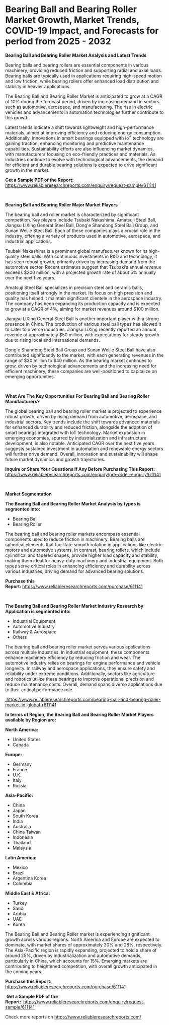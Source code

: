 <p><h1>Bearing Ball and Bearing Roller Market Growth, Market Trends, COVID-19 Impact, and Forecasts for period from 2025 - 2032</h1></p><p><strong>Bearing Ball and Bearing Roller Market Analysis and Latest Trends</strong></p>
<p><p>Bearing balls and bearing rollers are essential components in various machinery, providing reduced friction and supporting radial and axial loads. Bearing balls are typically used in applications requiring high-speed motion and low friction, while bearing rollers offer enhanced load distribution and stability in heavier applications. </p><p>The Bearing Ball and Bearing Roller Market is anticipated to grow at a CAGR of 10% during the forecast period, driven by increasing demand in sectors such as automotive, aerospace, and manufacturing. The rise in electric vehicles and advancements in automation technologies further contribute to this growth. </p><p>Latest trends indicate a shift towards lightweight and high-performance materials, aimed at improving efficiency and reducing energy consumption. Additionally, innovations in smart bearings equipped with IoT technology are gaining traction, enhancing monitoring and predictive maintenance capabilities. Sustainability efforts are also influencing market dynamics, with manufacturers focusing on eco-friendly practices and materials. As industries continue to evolve with technological advancements, the demand for efficient and durable bearing solutions is expected to drive significant growth in the market.</p></p>
<p><strong>Get a Sample PDF of the Report:&nbsp;</strong> <a href="https://www.reliableresearchreports.com/enquiry/request-sample/611141?utm_campaign=3059&utm_medium=2&utm_source=Github&utm_content=ia&utm_term=23032025&utm_id=bearing-ball-and-bearing-roller">https://www.reliableresearchreports.com/enquiry/request-sample/611141</a></p>
<p>&nbsp;</p>
<p><strong>Bearing Ball and Bearing Roller Major Market Players</strong></p>
<p><p>The bearing ball and roller market is characterized by significant competition. Key players include Tsubaki Nakashima, Amatsuji Steel Ball, Jiangsu LiXing General Steel Ball, Dong'e Shandong Steel Ball Group, and Sunan Weijie Steel Ball. Each of these companies plays a crucial role in the industry, offering a variety of products used in automotive, aerospace, and industrial applications.</p><p>Tsubaki Nakashima is a prominent global manufacturer known for its high-quality steel balls. With continuous investments in R&D and technology, it has seen robust growth, primarily driven by increasing demand from the automotive sector. Recent estimates suggest that Tsubaki’s annual revenue exceeds $200 million, with a projected growth rate of about 5% annually over the next five years.</p><p>Amatsuji Steel Ball specializes in precision steel and ceramic balls, positioning itself strongly in the market. Its focus on high precision and quality has helped it maintain significant clientele in the aerospace industry. The company has been expanding its production capacity and is expected to grow at a CAGR of 4%, aiming for market revenues around $100 million.</p><p>Jiangsu LiXing General Steel Ball is another important player with a strong presence in China. The production of various steel ball types has allowed it to cater to diverse industries. Jiangsu LiXing recently reported an annual revenue of approximately $50 million, with expectations for steady growth due to rising local and international demands.</p><p>Dong'e Shandong Steel Ball Group and Sunan Weijie Steel Ball have also contributed significantly to the market, with each generating revenues in the range of $30 million to $40 million. As the bearing market continues to grow, driven by technological advancements and the increasing need for efficient machinery, these companies are well-positioned to capitalize on emerging opportunities.</p></p>
<p>&nbsp;</p>
<p><strong>What Are The Key Opportunities For Bearing Ball and Bearing Roller Manufacturers?</strong></p>
<p><p>The global bearing ball and bearing roller market is projected to experience robust growth, driven by rising demand from automotive, aerospace, and industrial sectors. Key trends include the shift towards advanced materials for enhanced durability and reduced friction, alongside the adoption of smart bearings integrated with IoT technology. Market expansion in emerging economies, spurred by industrialization and infrastructure development, is also notable. Anticipated CAGR over the next five years suggests sustained investment in automation and renewable energy sectors will further drive demand. Overall, innovation and sustainability will shape future market dynamics and growth trajectories.</p></p>
<p><strong>Inquire or Share Your Questions If Any Before Purchasing This Report:</strong> <a href="https://www.reliableresearchreports.com/enquiry/pre-order-enquiry/611141?utm_campaign=3059&utm_medium=2&utm_source=Github&utm_content=ia&utm_term=23032025&utm_id=bearing-ball-and-bearing-roller">https://www.reliableresearchreports.com/enquiry/pre-order-enquiry/611141</a></p>
<p>&nbsp;</p>
<p><strong>Market Segmentation</strong></p>
<p><strong>The Bearing Ball and Bearing Roller Market Analysis by types is segmented into:</strong></p>
<p><ul><li>Bearing Ball</li><li>Bearing Roller</li></ul></p>
<p><p>The bearing ball and bearing roller markets encompass essential components used to reduce friction in machinery. Bearing balls are spherical elements that facilitate smooth rotation in applications like electric motors and automotive systems. In contrast, bearing rollers, which include cylindrical and tapered shapes, provide higher load capacity and stability, making them ideal for heavy-duty machinery and industrial equipment. Both types serve critical roles in enhancing efficiency and durability across various industries, driving demand for advanced bearing solutions.</p></p>
<p><strong>Purchase this Report:&nbsp;</strong><a href="https://www.reliableresearchreports.com/purchase/611141?utm_campaign=3059&utm_medium=2&utm_source=Github&utm_content=ia&utm_term=23032025&utm_id=bearing-ball-and-bearing-roller">https://www.reliableresearchreports.com/purchase/611141</a></p>
<p>&nbsp;</p>
<p><strong>The Bearing Ball and Bearing Roller Market Industry Research by Application is segmented into:</strong></p>
<p><ul><li>Industrial Equipment</li><li>Automotive Industry</li><li>Railway & Aerospace</li><li>Others</li></ul></p>
<p><p>The bearing ball and bearing roller market serves various applications across multiple industries. In industrial equipment, these components enhance machinery efficiency by reducing friction and wear. The automotive industry relies on bearings for engine performance and vehicle longevity. In railway and aerospace applications, they ensure safety and reliability under extreme conditions. Additionally, sectors like agriculture and robotics utilize these bearings to improve operational precision and reduce maintenance costs. Overall, demand spans diverse applications due to their critical performance role.</p></p>
<p><a href="https://www.reliableresearchreports.com/bearing-ball-and-bearing-roller-market-in-global-r611141?utm_campaign=3059&utm_medium=2&utm_source=Github&utm_content=ia&utm_term=23032025&utm_id=bearing-ball-and-bearing-roller">&nbsp;https://www.reliableresearchreports.com/bearing-ball-and-bearing-roller-market-in-global-r611141</a></p>
<p><strong>In terms of Region, the Bearing Ball and Bearing Roller Market Players available by Region are:</strong></p>
<p>
    <p> <strong> North America: </strong>
        <ul>
            <li>United States</li>
            <li>Canada</li>
        </ul>
        </p> 
    <p> <strong> Europe: </strong>
        <ul>
            <li>Germany</li>
            <li>France</li>
            <li>U.K.</li>
            <li>Italy</li>
            <li>Russia</li>
        </ul>
        </p> 
    <p> <strong> Asia-Pacific: </strong>
        <ul>
            <li>China</li>
            <li>Japan</li>
            <li>South Korea</li>
            <li>India</li>
            <li>Australia</li>
            <li>China Taiwan</li>
            <li>Indonesia</li>
            <li>Thailand</li>
            <li>Malaysia</li>
        </ul>
        </p> 
    <p> <strong> Latin America: </strong>
        <ul>
            <li>Mexico</li>
            <li>Brazil</li>
            <li>Argentina Korea</li>
            <li>Colombia</li>
        </ul>
        </p> 
    <p> <strong> Middle East & Africa: </strong>
        <ul>
            <li>Turkey</li>
            <li>Saudi</li>
            <li>Arabia</li>
            <li>UAE</li>
            <li>Korea</li>
        </ul>
    </p>
    </p>
<p><p>The Bearing Ball and Bearing Roller market is experiencing significant growth across various regions. North America and Europe are expected to dominate, with market shares of approximately 30% and 28%, respectively. The Asia-Pacific region is rapidly expanding, projected to hold a share of around 25%, driven by industrialization and automotive demands, particularly in China, which accounts for 15%. Emerging markets are contributing to heightened competition, with overall growth anticipated in the coming years.</p></p>
<p><strong>Purchase this Report: </strong><a href="https://www.reliableresearchreports.com/purchase/611141?utm_campaign=3059&utm_medium=2&utm_source=Github&utm_content=ia&utm_term=23032025&utm_id=bearing-ball-and-bearing-roller">https://www.reliableresearchreports.com/purchase/611141</a></p>
<p>&nbsp;<strong>Get a Sample PDF of the Report:&nbsp;&nbsp;</strong><a href="https://www.reliableresearchreports.com/enquiry/request-sample/611141?utm_campaign=3059&utm_medium=2&utm_source=Github&utm_content=ia&utm_term=23032025&utm_id=bearing-ball-and-bearing-roller">https://www.reliableresearchreports.com/enquiry/request-sample/611141</a></p>
<p><strong></strong></p>
<p>Check more reports on <a href="https://www.reliableresearchreports.com/?utm_campaign=3059&utm_medium=2&utm_source=Github&utm_content=ia&utm_term=23032025&utm_id=bearing-ball-and-bearing-roller">https://www.reliableresearchreports.com/</a></p>